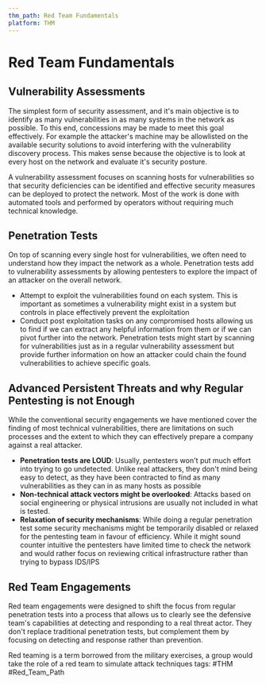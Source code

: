 ```yaml
---
thm_path: Red Team Fundamentals
platform: THM
---
```

# Red Team Fundamentals

## Vulnerability Assessments
The simplest form of security assessment, and it's main objective is to identify as many vulnerabilities in as many systems in the network as possible. To this end, concessions may be made to meet this goal effectively. For example the attacker's machine may be allowlisted on the available security solutions to avoid interfering with the vulnerability discovery process. This makes sense because the objective is to look at every host on the network and evaluate it's security posture.

A vulnerability assessment focuses on scanning hosts for vulnerabilities so that security deficiencies can be identified and effective security measures can be deployed to protect the network. Most of the work is done with automated tools and performed by operators without requiring much technical knowledge.

## Penetration Tests
On top of scanning every single host for vulnerabilities, we often need to understand how they impact the network as a whole. Penetration tests add to vulnerability assessments by allowing pentesters to explore the impact of an attacker on the overall network.
- Attempt to exploit the vulnerabilities found on each system. This is important as sometimes a vulnerability might exist in a system but controls in place effectively prevent the exploitation
- Conduct post exploitation tasks on any compromised hosts allowing us to find if we can extract any helpful information from them or if we can pivot further into the network.
Penetration tests might start by scanning for vulnerabilities just as in a regular vulnerability assessment but provide further information on how an attacker could chain the found vulnerabilities to achieve specific goals.

## Advanced Persistent Threats and why Regular Pentesting is not Enough
While the conventional security engagements we have mentioned cover the finding of most technical vulnerabilities, there are limitations on such processes and the extent to which they can effectively prepare a company against a real attacker.
- **Penetration tests are LOUD**: Usually, pentesters won't put much effort into trying to go undetected. Unlike real attackers, they don't mind being easy to detect, as they have been contracted to find as many vulnerabilities as they can in as many hosts as possible
- **Non-technical attack vectors might be overlooked**: Attacks based on social engineering or physical intrusions are usually not included in what is tested.
- **Relaxation of security mechanisms**: While doing a regular penetration test some security mechanisms might be temporarily disabled or relaxed for the pentesting team  in favour of efficiency. While it might sound counter intuitive the pentesters have limited time to check the network and would rather focus on reviewing critical infrastructure rather than trying to bypass IDS/IPS

## Red Team Engagements
Red team engagements were designed to shift the focus from regular penetration tests into a process that allows us to clearly see the defensive team's capabilities at detecting and responding to a real threat actor. They don't replace traditional penetration tests, but complement them by focusing on detecting and response rather than prevention.

Red teaming is a term borrowed from the military exercises, a group would take the role of a red team to simulate attack techniques 
tags: #THM #Red_Team_Path